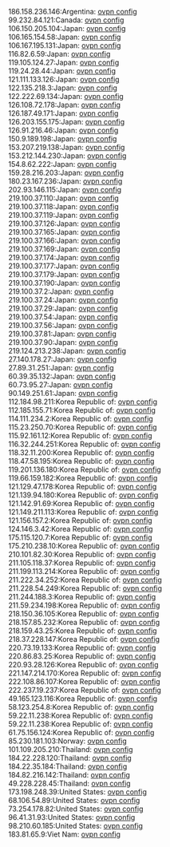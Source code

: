186.158.236.146:Argentina: [ovpn config](vpn/186_158_236_146.ovpn)  
99.232.84.121:Canada: [ovpn config](vpn/99_232_84_121.ovpn)  
106.150.205.104:Japan: [ovpn config](vpn/106_150_205_104.ovpn)  
106.165.154.58:Japan: [ovpn config](vpn/106_165_154_58.ovpn)  
106.167.195.131:Japan: [ovpn config](vpn/106_167_195_131.ovpn)  
116.82.6.59:Japan: [ovpn config](vpn/116_82_6_59.ovpn)  
119.105.124.27:Japan: [ovpn config](vpn/119_105_124_27.ovpn)  
119.24.28.44:Japan: [ovpn config](vpn/119_24_28_44.ovpn)  
121.111.133.126:Japan: [ovpn config](vpn/121_111_133_126.ovpn)  
122.135.218.3:Japan: [ovpn config](vpn/122_135_218_3.ovpn)  
122.222.69.134:Japan: [ovpn config](vpn/122_222_69_134.ovpn)  
126.108.72.178:Japan: [ovpn config](vpn/126_108_72_178.ovpn)  
126.187.49.171:Japan: [ovpn config](vpn/126_187_49_171.ovpn)  
126.203.155.175:Japan: [ovpn config](vpn/126_203_155_175.ovpn)  
126.91.216.46:Japan: [ovpn config](vpn/126_91_216_46.ovpn)  
150.9.189.198:Japan: [ovpn config](vpn/150_9_189_198.ovpn)  
153.207.219.138:Japan: [ovpn config](vpn/153_207_219_138.ovpn)  
153.212.144.230:Japan: [ovpn config](vpn/153_212_144_230.ovpn)  
154.8.62.222:Japan: [ovpn config](vpn/154_8_62_222.ovpn)  
159.28.216.203:Japan: [ovpn config](vpn/159_28_216_203.ovpn)  
180.23.167.236:Japan: [ovpn config](vpn/180_23_167_236.ovpn)  
202.93.146.115:Japan: [ovpn config](vpn/202_93_146_115.ovpn)  
219.100.37.110:Japan: [ovpn config](vpn/219_100_37_110.ovpn)  
219.100.37.118:Japan: [ovpn config](vpn/219_100_37_118.ovpn)  
219.100.37.119:Japan: [ovpn config](vpn/219_100_37_119.ovpn)  
219.100.37.126:Japan: [ovpn config](vpn/219_100_37_126.ovpn)  
219.100.37.165:Japan: [ovpn config](vpn/219_100_37_165.ovpn)  
219.100.37.166:Japan: [ovpn config](vpn/219_100_37_166.ovpn)  
219.100.37.169:Japan: [ovpn config](vpn/219_100_37_169.ovpn)  
219.100.37.174:Japan: [ovpn config](vpn/219_100_37_174.ovpn)  
219.100.37.177:Japan: [ovpn config](vpn/219_100_37_177.ovpn)  
219.100.37.179:Japan: [ovpn config](vpn/219_100_37_179.ovpn)  
219.100.37.190:Japan: [ovpn config](vpn/219_100_37_190.ovpn)  
219.100.37.2:Japan: [ovpn config](vpn/219_100_37_2.ovpn)  
219.100.37.24:Japan: [ovpn config](vpn/219_100_37_24.ovpn)  
219.100.37.29:Japan: [ovpn config](vpn/219_100_37_29.ovpn)  
219.100.37.54:Japan: [ovpn config](vpn/219_100_37_54.ovpn)  
219.100.37.56:Japan: [ovpn config](vpn/219_100_37_56.ovpn)  
219.100.37.81:Japan: [ovpn config](vpn/219_100_37_81.ovpn)  
219.100.37.90:Japan: [ovpn config](vpn/219_100_37_90.ovpn)  
219.124.213.238:Japan: [ovpn config](vpn/219_124_213_238.ovpn)  
27.140.178.27:Japan: [ovpn config](vpn/27_140_178_27.ovpn)  
27.89.31.251:Japan: [ovpn config](vpn/27_89_31_251.ovpn)  
60.39.35.132:Japan: [ovpn config](vpn/60_39_35_132.ovpn)  
60.73.95.27:Japan: [ovpn config](vpn/60_73_95_27.ovpn)  
90.149.251.61:Japan: [ovpn config](vpn/90_149_251_61.ovpn)  
112.184.98.211:Korea Republic of: [ovpn config](vpn/112_184_98_211.ovpn)  
112.185.155.71:Korea Republic of: [ovpn config](vpn/112_185_155_71.ovpn)  
114.111.234.2:Korea Republic of: [ovpn config](vpn/114_111_234_2.ovpn)  
115.23.250.70:Korea Republic of: [ovpn config](vpn/115_23_250_70.ovpn)  
115.92.161.12:Korea Republic of: [ovpn config](vpn/115_92_161_12.ovpn)  
116.32.244.251:Korea Republic of: [ovpn config](vpn/116_32_244_251.ovpn)  
118.32.11.200:Korea Republic of: [ovpn config](vpn/118_32_11_200.ovpn)  
118.47.58.195:Korea Republic of: [ovpn config](vpn/118_47_58_195.ovpn)  
119.201.136.180:Korea Republic of: [ovpn config](vpn/119_201_136_180.ovpn)  
119.66.159.182:Korea Republic of: [ovpn config](vpn/119_66_159_182.ovpn)  
121.129.47.178:Korea Republic of: [ovpn config](vpn/121_129_47_178.ovpn)  
121.139.94.180:Korea Republic of: [ovpn config](vpn/121_139_94_180.ovpn)  
121.142.91.69:Korea Republic of: [ovpn config](vpn/121_142_91_69.ovpn)  
121.149.211.113:Korea Republic of: [ovpn config](vpn/121_149_211_113.ovpn)  
121.156.157.2:Korea Republic of: [ovpn config](vpn/121_156_157_2.ovpn)  
124.146.3.42:Korea Republic of: [ovpn config](vpn/124_146_3_42.ovpn)  
175.115.120.7:Korea Republic of: [ovpn config](vpn/175_115_120_7.ovpn)  
175.210.238.10:Korea Republic of: [ovpn config](vpn/175_210_238_10.ovpn)  
210.101.82.30:Korea Republic of: [ovpn config](vpn/210_101_82_30.ovpn)  
211.105.118.37:Korea Republic of: [ovpn config](vpn/211_105_118_37.ovpn)  
211.199.113.214:Korea Republic of: [ovpn config](vpn/211_199_113_214.ovpn)  
211.222.34.252:Korea Republic of: [ovpn config](vpn/211_222_34_252.ovpn)  
211.228.54.249:Korea Republic of: [ovpn config](vpn/211_228_54_249.ovpn)  
211.244.188.3:Korea Republic of: [ovpn config](vpn/211_244_188_3.ovpn)  
211.59.234.198:Korea Republic of: [ovpn config](vpn/211_59_234_198.ovpn)  
218.150.36.105:Korea Republic of: [ovpn config](vpn/218_150_36_105.ovpn)  
218.157.85.232:Korea Republic of: [ovpn config](vpn/218_157_85_232.ovpn)  
218.159.43.25:Korea Republic of: [ovpn config](vpn/218_159_43_25.ovpn)  
218.37.228.147:Korea Republic of: [ovpn config](vpn/218_37_228_147.ovpn)  
220.73.19.133:Korea Republic of: [ovpn config](vpn/220_73_19_133.ovpn)  
220.86.83.25:Korea Republic of: [ovpn config](vpn/220_86_83_25.ovpn)  
220.93.28.126:Korea Republic of: [ovpn config](vpn/220_93_28_126.ovpn)  
221.147.214.170:Korea Republic of: [ovpn config](vpn/221_147_214_170.ovpn)  
222.108.86.107:Korea Republic of: [ovpn config](vpn/222_108_86_107.ovpn)  
222.237.19.237:Korea Republic of: [ovpn config](vpn/222_237_19_237.ovpn)  
49.165.123.116:Korea Republic of: [ovpn config](vpn/49_165_123_116.ovpn)  
58.123.254.8:Korea Republic of: [ovpn config](vpn/58_123_254_8.ovpn)  
59.22.11.238:Korea Republic of: [ovpn config](vpn/59_22_11_238.ovpn)  
59.22.11.238:Korea Republic of: [ovpn config](vpn/59_22_11_238.ovpn)  
61.75.156.124:Korea Republic of: [ovpn config](vpn/61_75_156_124.ovpn)  
85.230.181.103:Norway: [ovpn config](vpn/85_230_181_103.ovpn)  
101.109.205.210:Thailand: [ovpn config](vpn/101_109_205_210.ovpn)  
184.22.228.120:Thailand: [ovpn config](vpn/184_22_228_120.ovpn)  
184.22.35.184:Thailand: [ovpn config](vpn/184_22_35_184.ovpn)  
184.82.216.142:Thailand: [ovpn config](vpn/184_82_216_142.ovpn)  
49.228.228.45:Thailand: [ovpn config](vpn/49_228_228_45.ovpn)  
173.198.248.39:United States: [ovpn config](vpn/173_198_248_39.ovpn)  
68.106.54.89:United States: [ovpn config](vpn/68_106_54_89.ovpn)  
73.254.178.82:United States: [ovpn config](vpn/73_254_178_82.ovpn)  
96.41.31.93:United States: [ovpn config](vpn/96_41_31_93.ovpn)  
98.210.60.185:United States: [ovpn config](vpn/98_210_60_185.ovpn)  
183.81.65.9:Viet Nam: [ovpn config](vpn/183_81_65_9.ovpn)  
